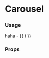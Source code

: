 # Carousel

### Usage

<ac-carousel>
  <ac-carousel-item v-for="i in 4" :key="'c-' + i">
    haha - {{ i }} 
  </ac-carousel-item>
</ac-carousel>

### Props